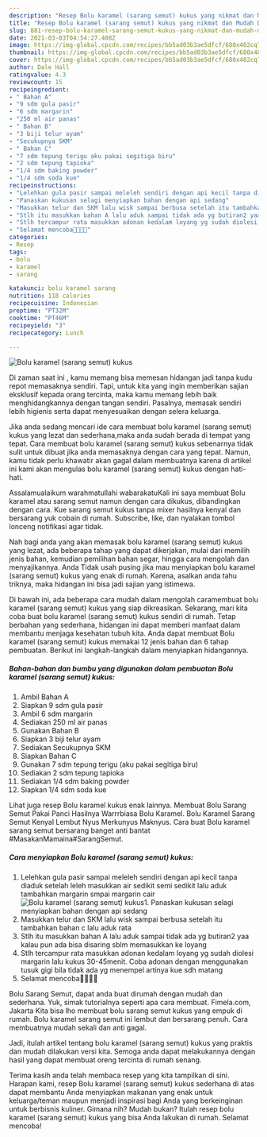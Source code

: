 ```yaml
---
description: "Resep Bolu karamel (sarang semut) kukus yang nikmat dan Mudah Dibuat"
title: "Resep Bolu karamel (sarang semut) kukus yang nikmat dan Mudah Dibuat"
slug: 881-resep-bolu-karamel-sarang-semut-kukus-yang-nikmat-dan-mudah-dibuat
date: 2021-03-03T04:54:27.408Z
image: https://img-global.cpcdn.com/recipes/bb5ad03b3ae5dfcf/680x482cq70/bolu-karamel-sarang-semut-kukus-foto-resep-utama.jpg
thumbnail: https://img-global.cpcdn.com/recipes/bb5ad03b3ae5dfcf/680x482cq70/bolu-karamel-sarang-semut-kukus-foto-resep-utama.jpg
cover: https://img-global.cpcdn.com/recipes/bb5ad03b3ae5dfcf/680x482cq70/bolu-karamel-sarang-semut-kukus-foto-resep-utama.jpg
author: Dale Hall
ratingvalue: 4.3
reviewcount: 15
recipeingredient:
- " Bahan A"
- "9 sdm gula pasir"
- "6 sdm margarin"
- "250 ml air panas"
- " Bahan B"
- "3 biji telur ayam"
- "Secukupnya SKM"
- " Bahan C"
- "7 sdm tepung terigu aku pakai segitiga biru"
- "2 sdm tepung tapioka"
- "1/4 sdm baking powder"
- "1/4 sdm soda kue"
recipeinstructions:
- "Lelehkan gula pasir sampai meleleh sendiri dengan api kecil tanpa diaduk setelah leleh masukkan air sedikit semi sedikit lalu aduk tambahkan margarin smpai margarin cair"
- "Panaskan kukusan selagi menyiapkan bahan dengan api sedang"
- "Masukkan telur dan SKM lalu wisk sampai berbusa setelah itu tambahkan bahan c lalu aduk rata"
- "Stlh itu masukkan bahan A lalu aduk sampai tidak ada yg butiran2 yaa kalau pun ada bisa disaring sblm memasukkan ke loyang"
- "Stlh tercampur rata masukkan adonan kedalam loyang yg sudah diolesi margarin lalu kukus 30-45menit. Coba adonan dengan menggunakan tusuk gigi bila tidak ada yg menempel artinya kue sdh matang"
- "Selamat mencoba🙏🏻🙏🏻"
categories:
- Resep
tags:
- bolu
- karamel
- sarang

katakunci: bolu karamel sarang 
nutrition: 118 calories
recipecuisine: Indonesian
preptime: "PT32M"
cooktime: "PT46M"
recipeyield: "3"
recipecategory: Lunch

---
```



![Bolu karamel (sarang semut) kukus](https://img-global.cpcdn.com/recipes/bb5ad03b3ae5dfcf/680x482cq70/bolu-karamel-sarang-semut-kukus-foto-resep-utama.jpg)

Di zaman  saat ini , kamu memang bisa memesan hidangan jadi tanpa kudu repot memasaknya sendiri. Tapi, untuk kita yang ingin memberikan sajian eksklusif kepada orang tercinta, maka kamu memang lebih baik menghidangkannya dengan tangan sendiri. Pasalnya, memasak sendiri lebih higienis serta dapat menyesuaikan dengan selera keluarga.

Jika anda sedang mencari ide cara membuat bolu karamel (sarang semut) kukus yang lezat dan sederhana,maka anda sudah berada di tempat yang tepat. Cara membuat bolu karamel (sarang semut) kukus  sebenarnya tidak sulit untuk dibuat jika anda memasaknya dengan cara yang tepat. Namun, kamu tidak perlu khawatir akan gagal dalam membuatnya 
karena di artikel ini kami akan mengulas bolu karamel (sarang semut) kukus dengan hati-hati.  

Assalamualaikum warahmatullahi wabarakatuKali ini saya membuat Bolu karamel atau sarang semut namun dengan cara dikukus, dibandingkan dengan cara. Kue sarang semut kukus tanpa mixer hasilnya kenyal dan bersarang yuk cobain di rumah. Subscribe, like, dan nyalakan tombol lonceng notifikasi agar tidak.

Nah bagi anda yang akan memasak bolu karamel (sarang semut) kukus yang lezat, ada beberapa tahap yang dapat dikerjakan, mulai dari memilih jenis bahan, kemudian pemilihan bahan segar, hingga cara mengolah dan menyajikannya. Anda Tidak usah pusing jika mau menyiapkan bolu karamel (sarang semut) kukus yang enak di rumah. Karena, asalkan anda  tahu triknya, maka hidangan ini bisa jadi sajian yang istimewa.

Di bawah ini, ada beberapa cara mudah dalam mengolah caramembuat bolu karamel (sarang semut) kukus yang siap dikreasikan. Sekarang, mari kita coba buat bolu karamel (sarang semut) kukus sendiri di rumah. Tetap berbahan yang sederhana, hidangan ini dapat memberi manfaat dalam membantu menjaga kesehatan tubuh kita. Anda dapat membuat Bolu karamel (sarang semut) kukus memakai 12 jenis bahan dan 6 tahap pembuatan. Berikut ini langkah-langkah dalam menyiapkan hidangannya.

<!--inarticleads1-->

##### Bahan-bahan dan bumbu yang digunakan dalam pembuatan Bolu karamel (sarang semut) kukus:

1. Ambil  Bahan A
1. Siapkan 9 sdm gula pasir
1. Ambil 6 sdm margarin
1. Sediakan 250 ml air panas
1. Gunakan  Bahan B
1. Siapkan 3 biji telur ayam
1. Sediakan Secukupnya SKM
1. Siapkan  Bahan C
1. Gunakan 7 sdm tepung terigu (aku pakai segitiga biru)
1. Sediakan 2 sdm tepung tapioka
1. Sediakan 1/4 sdm baking powder
1. Siapkan 1/4 sdm soda kue


Lihat juga resep Bolu karamel kukus enak lainnya. Membuat Bolu Sarang Semut Pakai Panci Hasilnya Warrrbiasa Bolu Karamel. Bolu Karamel Sarang Semut Kenyal Lembut Nyus Merkunyus Maknyus. Cara buat Bolu karamel sarang semut bersarang banget anti bantat #MasakanMamaina#SarangSemut. 

<!--inarticleads2-->

##### Cara menyiapkan Bolu karamel (sarang semut) kukus:

1. Lelehkan gula pasir sampai meleleh sendiri dengan api kecil tanpa diaduk setelah leleh masukkan air sedikit semi sedikit lalu aduk tambahkan margarin smpai margarin cair
<img src="https://img-global.cpcdn.com/steps/139add000b4cd20f/160x128cq70/bolu-karamel-sarang-semut-kukus-langkah-memasak-1-foto.jpg" alt="Bolu karamel (sarang semut) kukus">1. Panaskan kukusan selagi menyiapkan bahan dengan api sedang
1. Masukkan telur dan SKM lalu wisk sampai berbusa setelah itu tambahkan bahan c lalu aduk rata
1. Stlh itu masukkan bahan A lalu aduk sampai tidak ada yg butiran2 yaa kalau pun ada bisa disaring sblm memasukkan ke loyang
1. Stlh tercampur rata masukkan adonan kedalam loyang yg sudah diolesi margarin lalu kukus 30-45menit. Coba adonan dengan menggunakan tusuk gigi bila tidak ada yg menempel artinya kue sdh matang
1. Selamat mencoba🙏🏻🙏🏻


Bolu Sarang Semut, dapat anda buat dirumah dengan mudah dan sederhana. Yuk, simak tutorialnya seperti apa cara membuat. Fimela.com, Jakarta Kita bisa lho membuat bolu sarang semut kukus yang empuk di rumah. Bolu karamel sarang semut ini lembut dan bersarang penuh. Cara membuatnya mudah sekali dan anti gagal. 

Jadi, itulah artikel tentang  bolu karamel (sarang semut) kukus  yang praktis dan mudah dilakukan versi kita. Semoga anda dapat melakukannya dengan hasil yang dapat membuat oreng tercinta di rumah senang. 

Terima kasih anda telah membaca resep yang kita tampilkan di sini. Harapan kami, resep  Bolu karamel (sarang semut) kukus sederhana di atas dapat membantu Anda menyiapkan makanan yang enak untuk keluarga/teman maupun menjadi inspirasi bagi Anda yang berkeinginan untuk berbisnis kuliner. Gimana nih? Mudah bukan? Itulah resep bolu karamel (sarang semut) kukus yang bisa Anda lakukan di rumah. Selamat mencoba!

